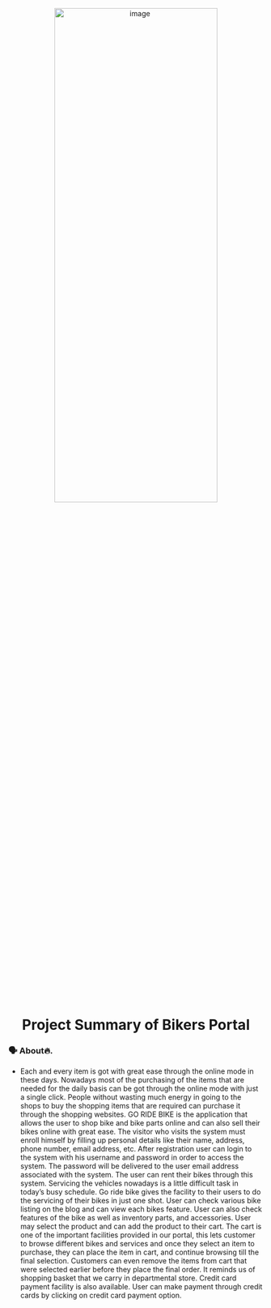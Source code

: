 <p align="center">
        <img src="https://user-images.githubusercontent.com/73386961/197333358-235dce74-e6fb-45a0-97e7-cd2f694bc801.png" alt="image" width="80%" height="50%">
</p>

<h1 align="center"> Project Summary of Bikers Portal</h1>

### 🗣 About🔥.
- Each and every item is got with great ease through the online mode in these days. Nowadays most of the purchasing of the items that are needed for the daily basis can be got through the online mode with just a single click. People without wasting much energy in going to the shops to buy the shopping items that are required can purchase it through the shopping websites. GO RIDE BIKE is the application that allows the user to shop bike and bike parts online and can also sell their bikes online with great ease.  The visitor who visits the system must enroll himself by filling up personal details like their name, address, phone number, email address, etc. 
After registration user can login to the system with his username and password in order to access the system. The password will be delivered to the user email address associated with the system. The user can rent their bikes through this system. 
Servicing the vehicles nowadays is a little difficult task in today’s busy schedule. Go ride bike gives the facility to their users to do the servicing of their bikes in just one shot. User can check various bike listing on the blog and can view each bikes feature. User can also check features of the bike as well as inventory parts, and accessories. User may select the product and can add the product to their cart. 
The cart is one of the important facilities provided in our portal, this lets customer to browse different bikes and services and once they select an item 
to purchase, they can place the item in cart, and continue browsing till the 
final selection. Customers can even remove the items from cart that were 
selected earlier before they place the final order. It reminds us of shopping basket that we carry in departmental store.
Credit card payment facility is also available.  User can make payment through credit cards by clicking on credit card payment option.

